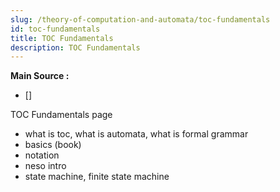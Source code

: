 ```yaml
---
slug: /theory-of-computation-and-automata/toc-fundamentals
id: toc-fundamentals
title: TOC Fundamentals
description: TOC Fundamentals
---
```


**Main Source :**

- []

TOC Fundamentals page

- what is toc, what is automata, what is formal grammar
- basics (book)
- notation
- neso intro
- state machine, finite state machine
